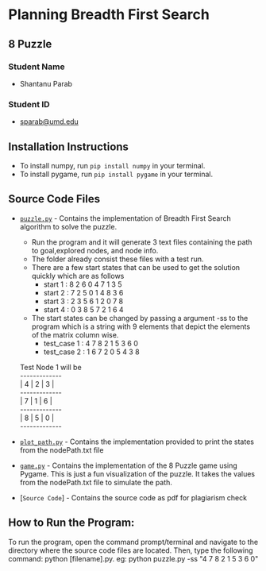 # Planning Breadth First Search

## 8 Puzzle

### Student Name
- Shantanu Parab

### Student ID
- sparab@umd.edu

## Installation Instructions
- To install numpy, run `pip install numpy` in your terminal.
- To install pygame, run `pip install pygame` in your terminal.

## Source Code Files
- [`puzzle.py`](puzzle.py) - Contains the implementation of Breadth First Search algorithm to solve the puzzle.
  + Run the program and it will generate 3 text files containing the path to goal,explored nodes, and node info.
  + The folder already consist these files with a test run.
  + There are a few start states that can be used to get the solution quickly which are as follows
    * start 1 : 8 2 6 0 4 7 1 3 5
    * start 2 : 7 2 5 0 1 4 8 3 6 
    * start 3 : 2 3 5 6 1 2 0 7 8
    * start 4 : 0 3 8 5 7 2 1 6 4 
  + The start states can be changed by passing a argument -ss to the program which is a string with 9 elements that depict the elements of the matrix column wise.
    * test_case 1 : 4 7 8 2 1 5 3 6 0
    * test_case 2 : 1 6 7 2 0 5 4 3 8
  
  Test Node 1 will be  
       -------------  
        | 4 | 2 | 3 |   
        -------------  
        | 7 | 1 | 6 |   
        -------------  
        | 8 | 5 | 0 |     
        -------------  
- [`plot_path.py`](plot_path.py) - Contains the implementation provided to print the states from the nodePath.txt file

- [`game.py`](game.py) - Contains the implementation of the 8 Puzzle game using Pygame. 
  This is just a fun visualization of the puzzle. It takes the values from the nodePath.txt file to simulate the path.

- [`Source Code`] - Contains the source code as pdf for plagiarism check

## How to Run the Program:
To run the program, open the command prompt/terminal and navigate to the directory where the source code files are located. Then, type the following command: python [filename].py.
eg: python puzzle.py -ss "4 7 8 2 1 5 3 6 0"




